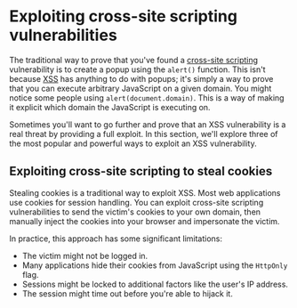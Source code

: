# Exploiting cross-site scripting vulnerabilities

The traditional way to prove that you've found a [cross-site scripting](https://portswigger.net/web-security/cross-site-scripting) vulnerability is to create a popup using the `alert()` function. This isn't because [XSS](https://portswigger.net/web-security/cross-site-scripting) has anything to do with popups; it's simply a way to prove that you can execute arbitrary JavaScript on a given domain. You might notice some people using `alert(document.domain)`. This is a way of making it explicit which domain the JavaScript is executing on.

Sometimes you'll want to go further and prove that an XSS vulnerability is a real threat by providing a full exploit. In this section, we'll explore three of the most popular and powerful ways to exploit an XSS vulnerability.

## Exploiting cross-site scripting to steal cookies

Stealing cookies is a traditional way to exploit XSS. Most web applications use cookies for session handling. You can exploit cross-site scripting vulnerabilities to send the victim's cookies to your own domain, then manually inject the cookies into your browser and impersonate the victim.

In practice, this approach has some significant limitations:

-   The victim might not be logged in.
-   Many applications hide their cookies from JavaScript using the `HttpOnly` flag.
-   Sessions might be locked to additional factors like the user's IP address.
-   The session might time out before you're able to hijack it.